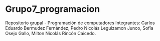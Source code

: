 # Grupo7_programacion
Repositorio grupal - Programación de computadores
Integrantes: Carlos Eduardo Bermudez Fernández, Pedro Nicolás Leguizamon Junco, Sofía Osejo Gallo, Milton Nicolás Rincón Caicedo.
